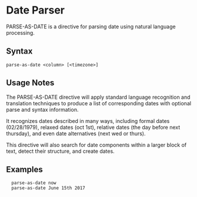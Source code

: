 # Date Parser

PARSE-AS-DATE is a directive for parsing date using natural language processing.

## Syntax

```
parse-as-date <column> [<timezone>]
```

## Usage Notes

The PARSE-AS-DATE directive will apply standard language recognition and translation techniques to produce a list of
corresponding dates with optional parse and syntax information.

It recognizes dates described in many ways, including formal dates (02/28/1979), relaxed dates (oct 1st),
relative dates (the day before next thursday), and even date alternatives (next wed or thurs).

This directive will also search for date components within a larger block of text, detect their structure, and
create dates.

## Examples

```
  parse-as-date now
  parse-as-date June 15th 2017
```